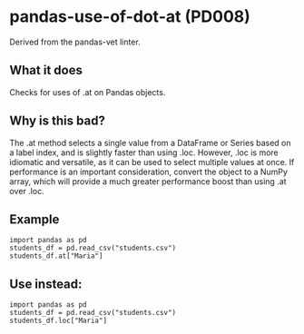 # pandas-use-of-dot-at (PD008)
Derived from the pandas-vet linter.
## What it does
Checks for uses of .at on Pandas objects.
## Why is this bad?
The .at method selects a single value from a DataFrame or Series based on
a label index, and is slightly faster than using .loc. However, .loc is
more idiomatic and versatile, as it can be used to select multiple values at
once.
If performance is an important consideration, convert the object to a NumPy
array, which will provide a much greater performance boost than using .at
over .loc.
## Example
```
import pandas as pd
students_df = pd.read_csv("students.csv")
students_df.at["Maria"]
```
## Use instead:
```
import pandas as pd
students_df = pd.read_csv("students.csv")
students_df.loc["Maria"]
```